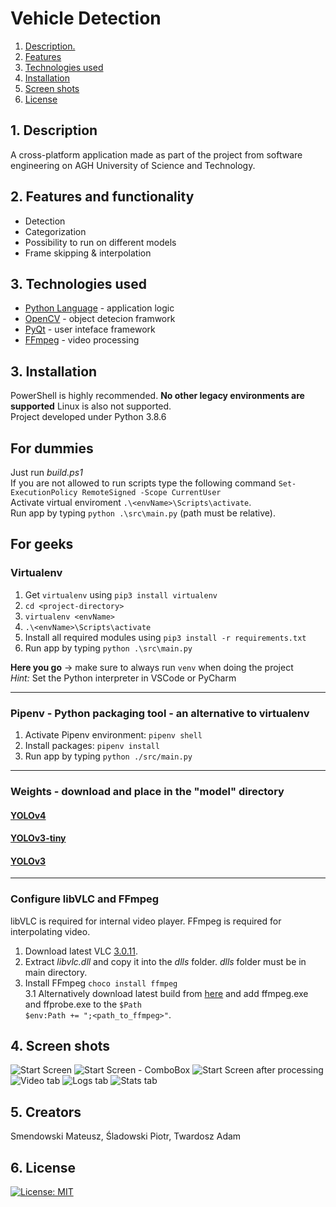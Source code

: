 # Vehicle Detection
1. [ Description. ](#desc)
2. [ Features ](#features)
3. [ Technologies used ](#techno)
4. [ Installation ](#install)
5. [ Screen shots ](#screens)
6. [ License ](#license)


<a name="desc"></a>
## 1. Description
A cross-platform application made as part of the project from software engineering on AGH University of Science and Technology.

<a name="features"></a>
## 2. Features and functionality
+ Detection
+ Categorization
+ Possibility to run on different models
+ Frame skipping & interpolation


<a name="techno"></a>
## 3. Technologies used
* [Python Language](https://www.python.org) - application logic
* [OpenCV](https://opencv.org) - object detecion framwork
* [PyQt](https://wiki.python.org/moin/PyQt) - user inteface framework
* [FFmpeg](https://ffmpeg.org) - video processing

<a name="install"></a>
## 3. Installation
PowerShell is highly recommended. **No other legacy environments are supported** Linux is also not supported.<br>
Project developed under Python 3.8.6

## For dummies
Just run *build.ps1*<br>
If you are not allowed to run scripts type the following command
`Set-ExecutionPolicy RemoteSigned -Scope CurrentUser` <br>
Activate virtual enviroment `.\<envName>\Scripts\activate`. <br>
Run app by typing `python .\src\main.py` (path must be relative).

## For geeks
### Virtualenv 
1. Get `virtualenv` using `pip3 install virtualenv`
2. `cd <project-directory>`
3. `virtualenv <envName>` 
4. `.\<envName>\Scripts\activate`
5. Install all required modules using `pip3 install -r requirements.txt`
6. Run app by typing `python .\src\main.py`

__Here you go__ -> make sure to always run `venv` when doing the project</br>
*Hint:* Set the Python interpreter in VSCode or PyCharm

---

### Pipenv - Python packaging tool - an alternative to virtualenv 
1. Activate Pipenv environment: `pipenv shell`
2. Install packages: `pipenv install`
3. Run app by typing `python ./src/main.py`

---

### Weights - download and place in the "model" directory
#### [YOLOv4](https://github.com/AlexeyAB/darknet/releases/download/darknet_yolo_v3_optimal/yolov4.weights)

#### [YOLOv3-tiny](https://pjreddie.com/media/files/yolov3-tiny.weights)

#### [YOLOv3](https://pjreddie.com/media/files/yolov3.weights)

---
### Configure libVLC and FFmpeg

libVLC is required for internal video player.
FFmpeg is required for interpolating video.
1. Download latest VLC [3.0.11](https://get.videolan.org/vlc/3.0.11/win64/vlc-3.0.11-win64.exe).
2. Extract *libvlc.dll* and copy it into the *dlls* folder. *dlls* folder must be in main directory.
3. Install FFmpeg `choco install ffmpeg`<br>
3.1 Alternatively download latest build from [here](https://www.gyan.dev/ffmpeg/builds/) and add ffmpeg.exe and ffprobe.exe to the `$Path` <br> `$env:Path += ";<path_to_ffmpeg>"`.

<a name="screens"></a>
## 4. Screen shots
![Start Screen](https://github.com/piotrsladowski/IO_VehicleDetection/blob/main/screens/tab_start.png)
![Start Screen - ComboBox](https://github.com/piotrsladowski/IO_VehicleDetection/blob/main/screens/tab_combo.png)
![Start Screen after processing](https://github.com/piotrsladowski/IO_VehicleDetection/blob/main/screens/tab_main.png)
![Video tab](https://github.com/piotrsladowski/IO_VehicleDetection/blob/main/screens/tab_video.png)
![Logs tab](https://github.com/piotrsladowski/IO_VehicleDetection/blob/main/screens/tab_logs.png)
![Stats tab](https://github.com/piotrsladowski/IO_VehicleDetection/blob/main/screens/tab_stats.png)

<a name="crea"></a>
## 5. Creators
Smendowski Mateusz, Śladowski Piotr, Twardosz Adam

<a name="license"></a>
## 6. License
[![License: MIT](https://img.shields.io/badge/License-MIT-yellow.svg)](https://opensource.org/licenses/MIT)
